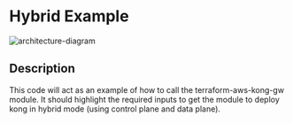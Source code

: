 # Hybrid Example

![architecture-diagram](https://github.com/dwp/terraform-aws-kong-gateway/tree/main/examples/hybrid/hybrid.png)

## Description

This code will act as an example of how to call the terraform-aws-kong-gw module.
It should highlight the required inputs to get the module to deploy kong in hybrid
mode (using control plane and data plane).
